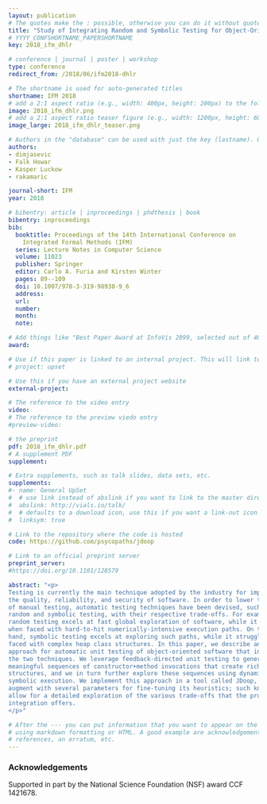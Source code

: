 ```yaml
---
layout: publication
# The quotes make the : possible, otherwise you can do it without quotes
title: "Study of Integrating Random and Symbolic Testing for Object-Oriented Software"
# YYYY_CONFSHORTNAME_PAPERSHORTNAME
key: 2018_ifm_dhlr

# conference | journal | poster | workshop
type: conference
redirect_from: /2018/06/ifm2018-dhlr

# The shortname is used for auto-generated titles
shortname: IFM 2018
# add a 2:1 aspect ratio (e.g., width: 400px, height: 200px) to the folder /assets/images/papers/
image: 2018_ifm_dhlr.png
# add a 2:1 aspect ratio teaser figure (e.g., width: 1200px, height: 600px) to the folder /assets/images/papers/
image_large: 2018_ifm_dhlr_teaser.png

# Authors in the "database" can be used with just the key (lastname). Others can be written properly.
authors:
- dimjasevic
- Falk Howar
- Kasper Luckow
- rakamaric

journal-short: IFM
year: 2018

# bibentry: article | inproceedings | phdthesis | book
bibentry: inproceedings
bib:
  booktitle: Proceedings of the 14th International Conference on
    Integrated Formal Methods (IFM)
  series: Lecture Notes in Computer Science
  volume: 11023
  publisher: Springer
  editor: Carlo A. Furia and Kirsten Winter
  pages: 89--109
  doi: 10.1007/978-3-319-98938-9_6
  address:
  url:
  number:
  month:
  note:

# Add things like "Best Paper Award at InfoVis 2099, selected out of 4000 submissions"
award:

# Use if this paper is linked to an internal project. This will link to the project site
# project: upset

# Use this if you have an external project website
external-project:

# The reference to the video entry
video:
# The reference to the preview viedo entry
#preview-video:

# the preprint
pdf: 2018_ifm_dhlr.pdf
# A supplement PDF
supplement: 

# Extra supplements, such as talk slides, data sets, etc.
supplements:
#- name: General UpSet
#  # use link instead of abslink if you want to link to the master directory
#  abslink: http://vials.io/talk/
#  # defaults to a download icon, use this if you want a link-out icon
#  linksym: true

# Link to the repository where the code is hosted
code: https://github.com/psycopaths/jdoop

# Link to an official preprint server
preprint_server: 
#https://doi.org/10.1101/128579

abstract: "<p>
Testing is currently the main technique adopted by the industry for improving
the quality, reliability, and security of software. In order to lower the cost
of manual testing, automatic testing techniques have been devised, such as
random and symbolic testing, with their respective trade-offs. For example,
random testing excels at fast global exploration of software, while it plateaus
when faced with hard-to-hit numerically-intensive execution paths. On the other
hand, symbolic testing excels at exploring such paths, while it struggles when
faced with complex heap class structures. In this paper, we describe an
approach for automatic unit testing of object-oriented software that integrates
the two techniques. We leverage feedback-directed unit testing to generate
meaningful sequences of constructor+method invocations that create rich heap
structures, and we in turn further explore these sequences using dynamic
symbolic execution. We implement this approach in a tool called JDoop, which we
augment with several parameters for fine-tuning its heuristics; such knobs
allow for a detailed exploration of the various trade-offs that the proposed
integration offers.
</p>"

# After the --- you can put information that you want to appear on the website
# using markdown formatting or HTML. A good example are acknowledgements, extra
# references, an erratum, etc.
---
```

### Acknowledgements

Supported in part by the National Science Foundation (NSF) award CCF 1421678.

